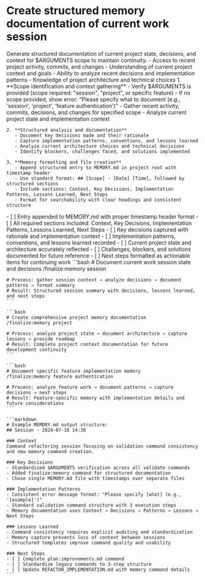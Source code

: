 # Create structured memory documentation of current work session

<instructions>
  <context>
    Generate structured documentation of current project state, decisions, and context for $ARGUMENTS scope to maintain continuity.
  </context>

  <requirements>
    - Access to recent project activity, commits, and changes
    - Understanding of current project context and goals
    - Ability to analyze recent decisions and implementation patterns
    - Knowledge of project architecture and technical choices
  </requirements>

  <execution>
    1. **Scope identification and context gathering**
       - Verify $ARGUMENTS is provided (scope required: "session", "project", or specific feature)
       - If no scope provided, show error: "Please specify what to document (e.g., 'session', 'project', 'feature authentication')"
       - Gather recent activity, commits, decisions, and changes for specified scope
       - Analyze current project state and implementation context

    2. **Structured analysis and documentation**
       - Document key decisions made and their rationale
       - Capture implementation patterns, conventions, and lessons learned
       - Analyze current architecture choices and technical decisions
       - Identify blockers, challenges faced, and solutions implemented

    3. **Memory formatting and file creation**
       - Append structured entry to MEMORY.md in project root with timestamp header
       - Use standard format: ## [Scope] - [Date] [Time], followed by structured sections
       - Include sections: Context, Key Decisions, Implementation Patterns, Lessons Learned, Next Steps
       - Format for searchability with clear headings and consistent structure
  </execution>

  <validation>
    - [ ] Entry appended to MEMORY.md with proper timestamp header format
    - [ ] All required sections included: Context, Key Decisions, Implementation Patterns, Lessons Learned, Next Steps
    - [ ] Key decisions captured with rationale and implementation context
    - [ ] Implementation patterns, conventions, and lessons learned recorded
    - [ ] Current project state and architecture accurately reflected
    - [ ] Challenges, blockers, and solutions documented for future reference
    - [ ] Next steps formatted as actionable items for continuing work
  </validation>

  <examples>
    ```bash
    # Document current work session state and decisions
    /finalize:memory session

    # Process: gather session context → analyze decisions → document patterns → format summary
    # Result: Structured session summary with decisions, lessons learned, and next steps
    ```

    ```bash
    # Create comprehensive project memory documentation
    /finalize:memory project

    # Process: analyze project state → document architecture → capture lessons → provide roadmap
    # Result: Complete project context documentation for future development continuity
    ```

    ```bash
    # Document specific feature implementation memory
    /finalize:memory feature authentication

    # Process: analyze feature work → document patterns → capture decisions → next steps
    # Result: Feature-specific memory with implementation details and future considerations
    ```

    ```markdown
    # Example MEMORY.md output structure:
    ## Session - 2024-07-18 14:30

    ### Context
    Command refactoring session focusing on validation command consistency and new memory command creation.

    ### Key Decisions
    - Standardized $ARGUMENTS verification across all validate commands
    - Added finalize:memory command for structured documentation
    - Chose single MEMORY.md file with timestamps over separate files

    ### Implementation Patterns
    - Consistent error message format: "Please specify [what] (e.g., '[example]')"
    - Standard validation command structure with 3 execution steps
    - Memory documentation uses Context → Decisions → Patterns → Lessons → Next Steps

    ### Lessons Learned
    - Command consistency requires explicit auditing and standardization
    - Memory capture prevents loss of context between sessions
    - Structured templates improve command quality and usability

    ### Next Steps
    - [ ] Complete plan:improvements.md command
    - [ ] Standardize legacy commands to 3-step structure
    - [ ] Update REFACTOR_IMPLEMENTATION.md with memory command details
    ```

  </examples>
</instructions>
